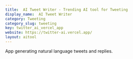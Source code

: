 ```yaml
---
title:  AI Tweet Writer - Trending AI tool for Tweeting
display_name:  AI Tweet Writer
category: Tweeting
category_slug: tweeting
key: twitter_ai_vercel_app
website: https://twitter-ai.vercel.app/
layout: aitool
---
```


App generating natural language tweets and replies.
